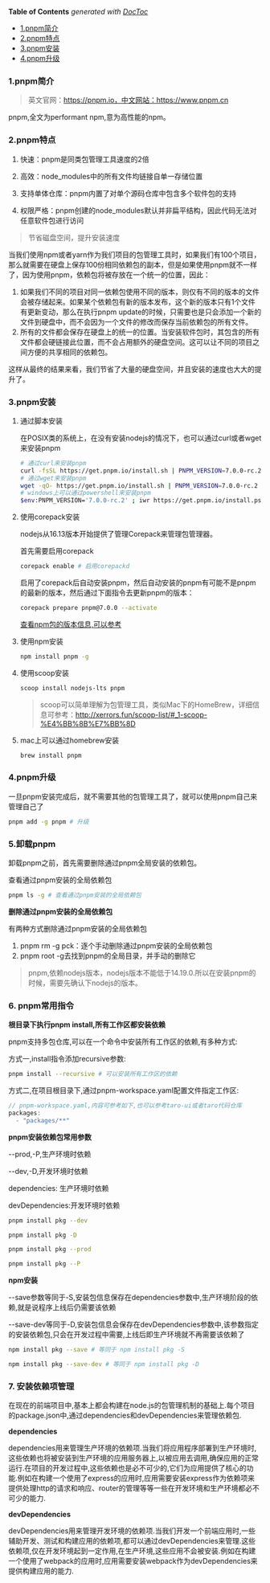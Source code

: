 <!-- START doctoc generated TOC please keep comment here to allow auto update -->
<!-- DON'T EDIT THIS SECTION, INSTEAD RE-RUN doctoc TO UPDATE -->
**Table of Contents**  *generated with [DocToc](https://github.com/thlorenz/doctoc)*

- [1.pnpm简介](#1pnpm%E7%AE%80%E4%BB%8B)
- [2.pnpm特点](#2pnpm%E7%89%B9%E7%82%B9)
- [3.pnpm安装](#3pnpm%E5%AE%89%E8%A3%85)
- [4.pnpm升级](#4pnpm%E5%8D%87%E7%BA%A7)

<!-- END doctoc generated TOC please keep comment here to allow auto update -->

### 1.pnpm简介

> 英文官网：https://pnpm.io，中文网站：https://www.pnpm.cn

pnpm,全文为performant npm,意为高性能的npm。

### 2.pnpm特点

1. 快速：pnpm是同类包管理工具速度的2倍

2. 高效：node_modules中的所有文件均链接自单一存储位置
3. 支持单体仓库：pnpm内置了对单个源码仓库中包含多个软件包的支持
4. 权限严格：pnpm创建的node_modules默认并非扁平结构，因此代码无法对任意软件包进行访问

> 节省磁盘空间，提升安装速度

当我们使用npm或者yarn作为我们项目的包管理工具时，如果我们有100个项目，那么就需要在硬盘上保存100份相同依赖包的副本，但是如果使用pnpm就不一样了，因为使用pnpm，依赖包将被存放在一个统一的位置，因此：

1. 如果我们不同的项目对同一依赖包使用不同的版本，则仅有不同的版本的文件会被存储起来。如果某个依赖包有新的版本发布，这个新的版本只有1个文件有更新变动，那么在执行pnpm update的时候，只需要也是只会添加一个新的文件到硬盘中，而不会因为一个文件的修改而保存当前依赖包的所有文件。
2. 所有的文件都会保存在硬盘上的统一的位置。当安装软件包时，其包含的所有文件都会硬链接此位置，而不会占用额外的硬盘空间。这可以让不同的项目之间方便的共享相同的依赖包。

这样从最终的结果来看，我们节省了大量的硬盘空间，并且安装的速度也大大的提升了。

### 3.pnpm安装

1. 通过脚本安装

   在POSIX类的系统上，在没有安装nodejs的情况下，也可以通过curl或者wget来安装pnpm

   ```bash
   # 通过curl来安装pnpm
   curl -fsSL https://get.pnpm.io/install.sh | PNPM_VERSION=7.0.0-rc.2 sh -
   # 通过wget来安装pnpm
   wget -qO- https://get.pnpm.io/install.sh | PNPM_VERSION=7.0.0-rc.2 sh -
   # windows上可以通过powershell来安装pnpm
   $env:PNPM_VERSION='7.0.0-rc.2' ; iwr https://get.pnpm.io/install.ps1 -useb | iex
   ```

2. 使用corepack安装

   nodejs从16.13版本开始提供了管理Corepack来管理包管理器。

   首先需要启用corepack

   ```bash
   corepack enable # 启用corepackd
   ```

   启用了corepack后自动安装pnpm，然后自动安装的pnpm有可能不是pnpm的最新的版本，然后通过下面指令去更新pnpm的版本：

   ```bash
   corepack prepare pnpm@7.0.0 --activate
   ```

   [查看npm包的版本信息,可以参考](../node/npm.md)

3. 使用npm安装

   ```bash
   npm install pnpm -g
   ```

4. 使用scoop安装

   ```bash
   scoop install nodejs-lts pnpm
   ```

   > scoop可以简单理解为包管理工具，类似Mac下的HomeBrew，详细信息可参考：http://xerrors.fun/scoop-list/#_1-scoop-%E4%BB%8B%E7%BB%8D

5. mac上可以通过homebrew安装

   ```bash
   brew install pnpm
   ```

### 4.pnpm升级

一旦pnpm安装完成后，就不需要其他的包管理工具了，就可以使用pnpm自己来管理自己了

```bash
pnpm add -g pnpm # 升级
```

### 5.卸载pnpm

卸载pnpm之前，首先需要删除通过pnpm全局安装的依赖包。

查看通过pnpm安装的全局依赖包

```bash
pnpm ls -g # 查看通过pnpm安装的全局依赖包
```

**删除通过pnpm安装的全局依赖包**

有两种方式删除通过pnpm安装的全局依赖包

1. pnpm rm -g pck：逐个手动删除通过pnpm安装的全局依赖包
2. pnpm root -g去找到pnpm的全局目录，并手动的删除它

> pnpm,依赖nodejs版本，nodejs版本不能低于14.19.0.所以在安装pnpm的时候，需要先确认下nodejs的版本。

### 6. pnpm常用指令

**根目录下执行pnpm install,所有工作区都安装依赖**

pnpm支持多包仓库,可以在一个命令中安装所有工作区的依赖,有多种方式:

方式一,install指令添加recursive参数:

```bash
pnpm install --recursive # 可以安装所有工作区的依赖
```

方式二,在项目根目录下,通过pnpm-workspace.yaml配置文件指定工作区:

```js
// pnpm-workspace.yaml,内容可参考如下,也可以参考taro-ui或者taro代码仓库
packages:
  - "packages/**"
```

**pnpm安装依赖包常用参数**

--prod,-P,生产环境时依赖

--dev,-D,开发环境时依赖

dependencies: 生产环境时依赖

devDependencies:开发环境时依赖

```bash
pnpm install pkg --dev

pnpm install pkg -D

pnpm install pkg --prod

pnpm install pkg --P
```

**npm安装**

--save参数等同于-S,安装包信息保存在dependencies参数中,生产环境阶段的依赖,就是说程序上线后仍需要该依赖

--save-dev等同于-D,安装包信息会保存在devDependencies参数中,该参数指定的安装依赖包,只会在开发过程中需要,上线后即生产环境就不再需要该依赖了

```bash
npm install pkg --save # 等同于 npm install pkg -S

npm install pkg --save-dev # 等同于 npm install pkg -D
```
### 7. 安装依赖项管理

在现在的前端项目中,基本上都会构建在node.js的包管理机制的基础上.每个项目的package.json中,通过dependencies和devDependencies来管理依赖包.

**dependencies**

dependencies用来管理生产环境的依赖项.当我们将应用程序部署到生产环境时,这些依赖也将被安装到生产环境的应用服务器上,以被应用去调用,确保应用的正常运行.在项目的开发过程中,这些依赖也是必不可少的,它们为应用提供了核心的功能.例如在构建一个使用了express的应用时,应用需要安装express作为依赖项来提供处理http的请求和响应、router的管理等等一些在开发环境和生产环境都必不可少的能力.

**devDependencies**

devDependencies用来管理开发环境的依赖项.当我们开发一个前端应用时,一些辅助开发、测试和构建应用的依赖项,都可以通过devDependencies来管理.这些依赖项,仅在开发环境起到一定作用,在生产环境,这些应用不会被安装.例如在构建一个使用了webpack的应用时,应用需要安装webpack作为devDependencies来提供构建应用的能力.